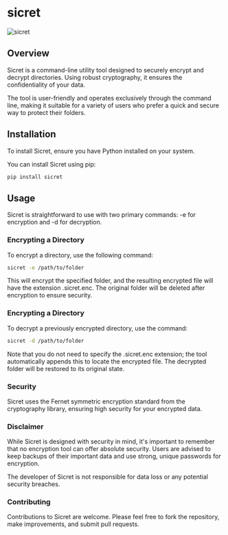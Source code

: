 # sicret
![sicret](https://github.com/rfzee/sicret/assets/13101/67feb606-1804-4bde-bc38-7e37a81d492b)


## Overview
Sicret is a command-line utility tool designed to securely encrypt and decrypt directories. Using robust cryptography, it ensures the confidentiality of your data. 

The tool is user-friendly and operates exclusively through the command line, making it suitable for a variety of users who prefer a quick and secure way to protect their folders.

## Installation

To install Sicret, ensure you have Python installed on your system.

You can install Sicret using pip:

```bash
pip install sicret
```

## Usage
Sicret is straightforward to use with two primary commands: -e for encryption and -d for decryption.

### Encrypting a Directory
To encrypt a directory, use the following command:

```bash
sicret -e /path/to/folder
```

This will encrypt the specified folder, and the resulting encrypted file will have the extension .sicret.enc. 
The original folder will be deleted after encryption to ensure security.

### Encrypting a Directory
To decrypt a previously encrypted directory, use the command:

```bash
sicret -d /path/to/folder
```

Note that you do not need to specify the .sicret.enc extension; the tool automatically appends this to locate the encrypted file. 
The decrypted folder will be restored to its original state.

### Security
Sicret uses the Fernet symmetric encryption standard from the cryptography library, ensuring high security for your encrypted data.


### Disclaimer
While Sicret is designed with security in mind, it's important to remember that no encryption tool can offer absolute security. Users are advised to keep backups of their important data and use strong, unique passwords for encryption.

The developer of Sicret is not responsible for data loss or any potential security breaches.

### Contributing
Contributions to Sicret are welcome. Please feel free to fork the repository, make improvements, and submit pull requests.



